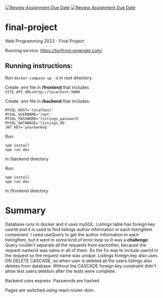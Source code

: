 [![Review Assignment Due Date](https://classroom.github.com/assets/deadline-readme-button-24ddc0f5d75046c5622901739e7c5dd533143b0c8e959d652212380cedb1ea36.svg)](https://classroom.github.com/a/qBr6G7dS)
[![Review Assignment Due Date](https://classroom.github.com/assets/deadline-readme-button-8d59dc4de5201274e310e4c54b9627a8934c3b88527886e3b421487c677d23eb.svg)](https://classroom.github.com/a/qBr6G7dS)
# final-project
Web Programming 2023 - Final Project

Running service:
https://torifront.onrender.com/

## Running instructions:

Run `docker-compose up -d` in root directory.

Create .env file in **/frontend** that includes `VITE_API_URL=http://localhost:5000`

Create .env file in **/backend** that includes:
```
MYSQL_HOST='localhost'
MYSQL_USERNAME='root'
MYSQL_PASSWORD='listings_password'
MYSQL_DATABASE='listings_db'
JWT_KEY='yourownkey'
```

Run:
```
npm install
npm run dev
```
in /backend directory

Run:
```
npm install
npm run dev
```
in /frontend directory

# Summary
Database runs in docker and it uses mySQL. Listings table has foreign key userId and it is used to find listings author information in each listingItem component. I used useQuery to get the author information in each listingItem, but it went in some kind of error loop so it was a **challenge**. Query couldn't separate all the requests from eachother, because the request name/id was same in all of them. So the fix was to include userId in the request so the request name was unique. Listings foreign key also uses ON DELETE CASCADE, so when user is deleted all the users listings also deletes from database. Without the CASCADE foreign key constraint didn't allow test users deletion after the tests were complete.

Backend uses express. Passwords are hashed.

Pages are switched using react-router-dom.